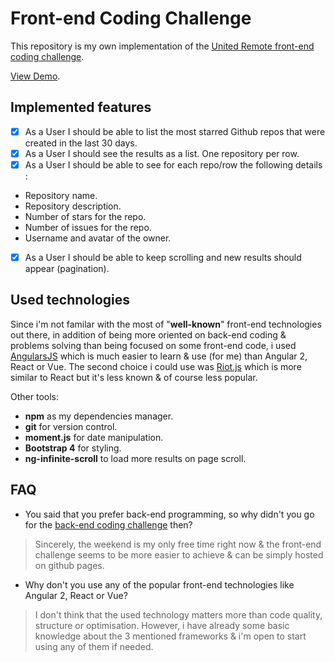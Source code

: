 # Front-end Coding Challenge

This repository is my own implementation of the [United Remote front-end coding challenge](https://github.com/hiddenfounders/frontend-coding-challenge).

[View Demo](https://axel-dev.github.io/ur-frontend-coding-challenge/).

## Implemented features

* [x] As a User I should be able to list the most starred Github repos that were created in the last 30 days.
* [x] As a User I should see the results as a list. One repository per row.
* [x] As a User I should be able to see for each repo/row the following details :
 - Repository name.
 - Repository description.
 - Number of stars for the repo.
 - Number of issues for the repo.
 - Username and avatar of the owner.
* [x] As a User I should be able to keep scrolling and new results should appear (pagination).

## Used technologies

Since i'm not familar with the most of "**well-known**" front-end technologies out there, in addition of being more oriented on back-end coding & problems solving than being focused on some front-end code, i used [AngularsJS](https://angularjs.org/) which is much easier to learn & use (for me) than Angular 2, React or Vue. The second choice i could use was [Riot.js](https://riot.js.org/) which is more similar to React but it's less known & of course less popular.

Other tools:
- **npm** as my dependencies manager.
- **git** for version control.
- **moment.js** for date manipulation.
- **Bootstrap 4** for styling.
- **ng-infinite-scroll** to load more results on page scroll.

## FAQ

- You said that you prefer back-end programming, so why didn't you go for the [back-end coding challenge](https://github.com/hiddenfounders/web-coding-challenge/blob/master/coding-challenge.md) then?

> Sincerely, the weekend is my only free time right now & the front-end challenge seems to be more easier to achieve & can be simply hosted on github pages.

- Why don't you use any of the popular front-end technologies like Angular 2, React or Vue?

> I don't think that the used technology matters more than code quality, structure or optimisation. However, i have already some basic knowledge about the 3 mentioned frameworks & i'm open to start using any of them if needed.
